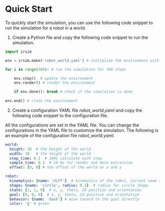 Quick Start
===============

To quickly start the simulation, you can use the following code snippet to run the simulation for a robot in a world.

1. Create a Python file and copy the following code snippet to run the simulation.

```python
import irsim

env = irsim.make('robot_world.yaml') # initialize the environment with the configuration file

for i in range(300): # run the simulation for 300 steps

    env.step()  # update the environment
    env.render() # render the environment

    if env.done(): break # check if the simulation is done
        
env.end() # close the environment
```

2. Create a configuration YAML file *robot_world.yaml* and copy the following code snippet to the configuration file.

All the configurations are set in the YAML file. You can change the configurations in the YAML file to customize the simulation. The following is an example of the configuration file *robot_world.yaml*.

```yaml
world:
  height: 10  # the height of the world
  width: 10   # the height of the world
  step_time: 0.1  # 10Hz calculate each step
  sample_time: 0.1  # 10 Hz for render and data extraction 
  offset: [0, 0] # the offset of the world on x and y 

robot:
  kinematics: {name: 'diff'}  # kinematics of the robot, current name should be one of omni, diff, acker. If not set, this object will be static
  shape: {name: 'circle', radius: 0.2}  # radius for circle shape
  state: [1, 1, 0]  # x, y, theta, 2d position and orientation
  goal: [9, 9, 0]  # x, y, theta, 2d position and orientation
  behavior: {name: 'dash'} # move toward to the goal directly 
  color: 'g' # green
```